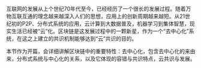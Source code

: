 互联网的发展从上个世纪70年代至今，已经经历了一个很长的发展过程。随着万物互联互通的理念越来越深入人们的思想，应用上的创新周期越来越短。从21世纪初的P2P、分布式系统的应用，云计算到大数据普及，机器学习到集体智慧，现实生活已经被“云”化。区块链是这发展过程中的一颗新星，作为一个“去中心化”系统，在这之上建立的共识机制能够达到“云”共识的目的。

本节作为开篇，会详细讲解区块链中的重要特性：去中心化，包含去中心化的来由来，分布式系统与中心化的关系，以及它体现的容错与共识特点，云共识与发展。

